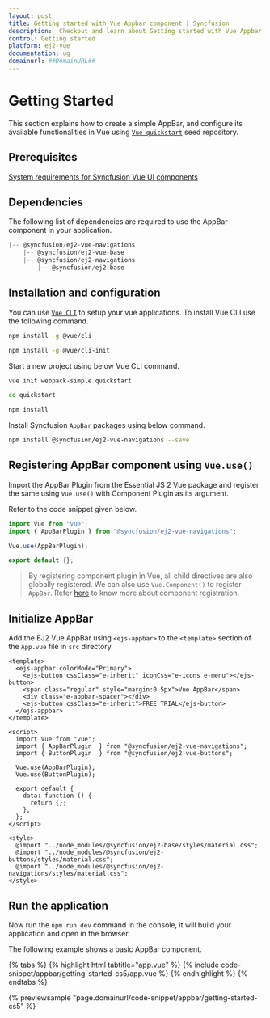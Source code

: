 ```yaml
---
layout: post
title: Getting started with Vue Appbar component | Syncfusion
description:  Checkout and learn about Getting started with Vue Appbar component of Syncfusion Essential JS 2 and more details.
control: Getting started 
platform: ej2-vue
documentation: ug
domainurl: ##DomainURL##
---
```


# Getting Started

This section explains how to create a simple AppBar, and configure its available
functionalities in Vue using [`Vue quickstart`](https://github.com/vuejs/vue-cli) seed repository.

## Prerequisites

[System requirements for Syncfusion Vue UI components](https://ej2.syncfusion.com/vue/documentation/system-requirements/)

## Dependencies

The following list of dependencies are required to use the AppBar component in your application.

```js
|-- @syncfusion/ej2-vue-navigations
    |-- @syncfusion/ej2-vue-base
    |-- @syncfusion/ej2-navigations
        |-- @syncfusion/ej2-base
```

## Installation and configuration

You can use [`Vue CLI`](https://github.com/vuejs/vue-cli) to setup your vue applications.
To install Vue CLI use the following command.

```bash
npm install -g @vue/cli

npm install -g @vue/cli-init
```

Start a new project using below Vue CLI command.

```bash
vue init webpack-simple quickstart

cd quickstart

npm install

```

Install Syncfusion `AppBar` packages using below command.

```bash
npm install @syncfusion/ej2-vue-navigations --save
```

## Registering AppBar component using `Vue.use()`

Import the AppBar Plugin from the Essential JS 2 Vue package and register the same using `Vue.use()` with Component Plugin as its argument.

Refer to the code snippet given below.

```javascript
import Vue from "vue";
import { AppBarPlugin } from "@syncfusion/ej2-vue-navigations";

Vue.use(AppBarPlugin);

export default {};
```

> By registering component plugin in Vue, all child directives are also globally registered.
> We can also use `Vue.Component()` to register `AppBar`.
> Refer [here](https://ej2.syncfusion.com/vue/documentation/base/getting-started/#registering-vue-component) to know more about component registration.

## Initialize AppBar

Add the EJ2 Vue AppBar using `<ejs-appbar>` to the `<template>` section of the `App.vue` file in `src` directory.

```
<template>
  <ejs-appbar colorMode="Primary">
    <ejs-button cssClass="e-inherit" iconCss="e-icons e-menu"></ejs-button>
    <span class="regular" style="margin:0 5px">Vue AppBar</span>
    <div class="e-appbar-spacer"></div>
    <ejs-button cssClass="e-inherit">FREE TRIAL</ejs-button>
  </ejs-appbar>
</template>

<script>
  import Vue from "vue";
  import { AppBarPlugin  } from "@syncfusion/ej2-vue-navigations";
  import { ButtonPlugin  } from "@syncfusion/ej2-vue-buttons";

  Vue.use(AppBarPlugin);
  Vue.use(ButtonPlugin);

  export default {
    data: function () {
      return {};
    },
  };
</script>

<style>
  @import "../node_modules/@syncfusion/ej2-base/styles/material.css";
  @import "../node_modules/@syncfusion/ej2-buttons/styles/material.css";
  @import "../node_modules/@syncfusion/ej2-navigations/styles/material.css";
</style>
```

## Run the application

Now run the `npm run dev` command in the console, it will build your application and open in the browser.

The following example shows a basic AppBar component.

{% tabs %}
{% highlight html tabtitle="app.vue" %}
{% include code-snippet/appbar/getting-started-cs5/app.vue %}
{% endhighlight %}
{% endtabs %}
        
{% previewsample "page.domainurl/code-snippet/appbar/getting-started-cs5" %}
